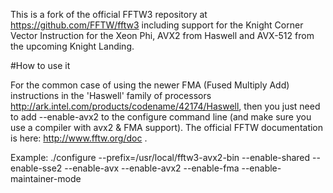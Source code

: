 This is a fork of the official FFTW3 repository at <https://github.com/FFTW/fftw3> including support for the Knight Corner Vector Instruction for the Xeon Phi, AVX2 from Haswell and AVX-512 from the upcoming Knight Landing.

#How to use it

For the common case of using the newer FMA (Fused Multiply Add) instructions in the 'Haswell' family of processors http://ark.intel.com/products/codename/42174/Haswell, then you just need to add --enable-avx2 to the configure command line (and make sure you use a compiler with avx2 & FMA support). The official FFTW documentation is here: http://www.fftw.org/doc .

Example:
./configure --prefix=/usr/local/fftw3-avx2-bin --enable-shared --enable-sse2 --enable-avx --enable-avx2 --enable-fma --enable-maintainer-mode
